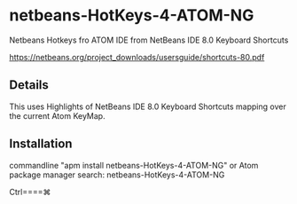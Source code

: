 # netbeans-HotKeys-4-ATOM-NG

Netbeans Hotkeys fro ATOM IDE from NetBeans IDE 8.0 Keyboard Shortcuts

https://netbeans.org/project_downloads/usersguide/shortcuts-80.pdf

## **Details**

This uses Highlights of NetBeans IDE 8.0 Keyboard Shortcuts mapping over the current Atom KeyMap.

## **Installation**

commandline "apm install netbeans-HotKeys-4-ATOM-NG"
or
Atom package manager search: netbeans-HotKeys-4-ATOM-NG

Ctrl====⌘
